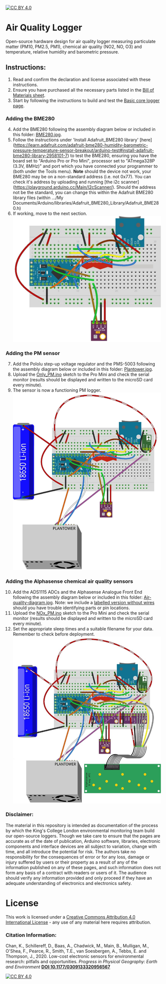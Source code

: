 [![CC BY 4.0][cc-by-shield]][cc-by]

# Air Quality Logger
Open-source hardware design for air quality logger measuring particulate matter (PM10, PM2.5, PM1), chemical air quality (NO2, NO, O3) and temperature, relative humidity and barometric pressure.

## Instructions:
1. Read and confirm the declaration and license associated with these instructions.
2. Ensure you have purchased all the necessary parts listed in the [Bill of Materials sheet](https://docs.google.com/spreadsheets/d/1BAKtbqieHCemCTPPsL36uj2QXcKh0NGoTecxeYXc90M/edit#gid=558654440).
3. Start by following the instructions to build and test the [Basic core logger page](https://github.com/KCLGeography/environmental-monitoring/tree/master/basic-logger).

### Adding the BME280
4. Add the BME280 following the assembly diagram below or included in this folder: [BME280.jpg](BME280.jpg).
5. Follow the instructions under 'Install Adafruit_BME280 library' [here] (https://learn.adafruit.com/adafruit-bme280-humidity-barometric-pressure-temperature-sensor-breakout/arduino-test#install-adafruit-bme280-library-2958101-7) to test the BME280, ensuring you have the board set to "Arduino Pro or Pro Mini", processor set to "ATmega328P (3.3V, 8MHz)" and port which you have connected your programmer to (both under the Tools menu). **Note** should the device not work, your BME280 may be on a non-standard address (i.e. not 0x77). You can check it's address by uploading and running [the i2c scanner] (https://playground.arduino.cc/Main/I2cScanner/). Should the address not be the standard, you can change this within the Adafruit BME280 library files (within .../My Documents/Arduino/libraries/Adafruit_BME280_Library/Adafruit_BME280.h)
6. If working, move to the next section.
![BME280 addition schematic (made with Fritzing)](BME280.jpg)

### Adding the PM sensor
7. Add the Pololu step-up voltage regulator and the PMS-5003 following the assembly diagram below or included in this folder: [Plantower.jpg](Plantower.jpg).
8. Upload the [Only_PM.ino](Only_PM.ino) sketch to the Pro Mini and check the serial monitor (results should be displayed and written to the microSD card every minute).
9. The sensor is now a functioning PM logger.
![Plantower addition schematic (made with Fritzing)](Plantower.jpg)

### Adding the Alphasense chemical air quality sensors
10.  Add the ADS1115 ADCs and the Alphasense Analogue Front End following the assembly diagram below or included in this folder: [Air-quality-diagram.jpg](Air-quality-diagram.jpg). Note: we include a [labelled version without wires](AirQuality-NoWires-Labelled.jpg) should you have trouble identifying parts or pin locations.
11. Upload the [NOx_PM.ino](NOx_PM.ino) sketch to the Pro Mini and check the serial monitor (results should be displayed and written to the microSD card every minute).
12. Set the appropriate sleep times and a suitable filename for your data. Remember to check before deployment.
![Complete air quality logger schematic (made with Fritzing)](Air-quality-diagram.jpg)

### Disclaimer: 
The material in this repository is intended as documentation of the process by which the King's College London environmental monitoring team build our open-source loggers. Though we take care to ensure that the pages are accurate as of the date of publication, Arduino software, libraries, electronic components and interface devices are all subject to variation, change with time, and all introduce the potential for risk. The authors take no responsibility for the consequences of error or for any loss, damage or injury suffered by users or their property as a result of any of the information published on any of these pages, and such information does not form any basis of a contract with readers or users of it. The audience should verify any information provided and only proceed if they have an adequate understanding of electronics and electronics safety.


# License
This work is licensed under a [Creative Commons Attribution 4.0 International
License][cc-by] - any use of any material here requires attribution.

### Citation Information:
Chan, K., Schillereff, D., Baas, A., Chadwick, M., Main, B., Mulligan, M., O'Shea, F., Pearce, R., Smith, T.E., van Soesbergen, A., Tebbs, E. and Thompson, J., 2020. Low-cost electronic sensors for environmental research: pitfalls and opportunities. <em>Progress in Physical Geography: Earth and Environment</em> **[DOI:10.1177/0309133320956567](https://doi.org/10.1177/0309133320956567)**

[![CC BY 4.0][cc-by-image]][cc-by]

[cc-by]: http://creativecommons.org/licenses/by/4.0/
[cc-by-image]: https://i.creativecommons.org/l/by/4.0/88x31.png
[cc-by-shield]: https://img.shields.io/badge/License-CC%20BY%204.0-lightgrey.svg
